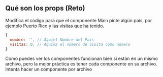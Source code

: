 ## Qué son los props (Reto)

Modifica el código para que el componente Main pinte algún país, por ejemplo Puerto Rico y
las visitas que ha tenido.

```js
{
  nombre: '', // Aquíel Nombre del País
  visitas: 0, // Aquíva el número de visita como número
}
```

Como puedes ver los componentes funcionan bien si están en un mismo archivo,
pero la mejor práctica es tener cada componente en su archivo. Intenta hacer un
componente por archivo
